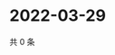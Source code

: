 # 2022-03-29

共 0 条

<!-- BEGIN WEIBO -->
<!-- 最后更新时间 Tue Mar 29 2022 14:19:46 GMT+0800 (China Standard Time) -->

<!-- END WEIBO -->
